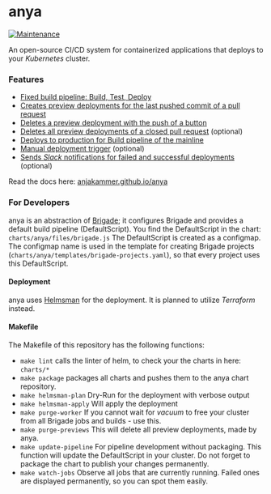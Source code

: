 # anya
[![Maintenance](https://img.shields.io/badge/Maintained%3F-yes-green.svg)](https://GitHub.com/Naereen/StrapDown.js/graphs/commit-activity)

An open-source CI/CD system for containerized applications that deploys to your _Kubernetes_ cluster.


### Features
- [Fixed build pipeline: Build, Test, Deploy](https://anjakammer.github.io/anya/features/pipeline)
- [Creates preview deployments for the last pushed commit of a pull request](https://anjakammer.github.io/anya/features/preview-deployment)
- [Deletes a preview deployment with the push of a button](https://anjakammer.github.io/anya/features/delete-deployment.html#1-manual-deployment-deletion)
- [Deletes all preview deployments of a closed pull request](https://anjakammer.github.io/anya/features/delete-deployment.html#2-purge-preview-deployments-option) (optional)
- [Deploys to production for Build pipeline of the mainline](https://anjakammer.github.io/anya/features/production-deployment)
- [Manual deployment trigger](https://anjakammer.github.io/anya/features/manual-deployment) (optional)
- [Sends _Slack_ notifications for failed and successful deployments](https://anjakammer.github.io/anya/features/slack-notifications) (optional)

Read the docs here: [anjakammer.github.io/anya](https://anjakammer.github.io/anya/)

### For Developers
anya is an abstraction of [Brigade](https://github.com/Azure/brigade); it configures Brigade and provides a default build pipeline (DefaultScript). You find the DefaultScript in the chart: `charts/anya/files/brigade.js`
The DefaultScript is created as a configmap. The configmap name is used in the template for creating Brigade projects (`charts/anya/templates/brigade-projects.yaml`), so that every project uses this DefaultScript.

#### Deployment
anya uses [Helmsman](https://github.com/Praqma/helmsman) for the deployment. It is planned to utilize _Terraform_ instead.

#### Makefile
The Makefile of this repository has the following functions:
- `make lint` calls the linter of helm, to check your the charts in here: `charts/*`
- `make package` packages all charts and pushes them to the anya chart repository.
- `make helmsman-plan` Dry-Run for the deployment with verbose output
- `make helmsman-apply` Will apply the deployment
- `make purge-worker` If you cannot wait for _vacuum_ to free your cluster from all Brigade jobs and builds - use this.
- `make purge-previews` This will delete all preview deployments, made by anya.
- `make update-pipeline` For pipeline development without packaging. This function will update the DefaultScript in your cluster. Do not forget to package the chart to publish your changes permanently.
- `make watch-jobs` Observe all jobs that are currently running. Failed ones are displayed permanently, so you can spot them easily.
